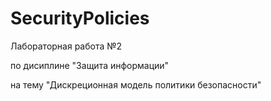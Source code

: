 # SecurityPolicies

Лабораторная работа №2

по дисиплине "Защита информации"

на тему "Дискреционная модель политики безопасности"
